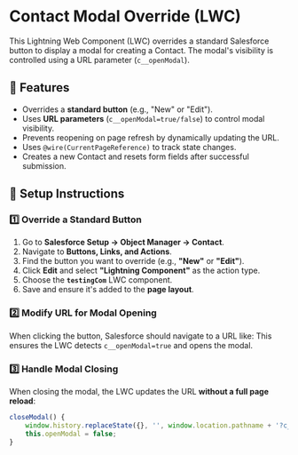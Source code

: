 # Contact Modal Override (LWC)

This Lightning Web Component (LWC) overrides a standard Salesforce button to display a modal for creating a Contact. The modal's visibility is controlled using a URL parameter (`c__openModal`).

## 🚀 Features
- Overrides a **standard button** (e.g., "New" or "Edit").
- Uses **URL parameters** (`c__openModal=true/false`) to control modal visibility.
- Prevents reopening on page refresh by dynamically updating the URL.
- Uses `@wire(CurrentPageReference)` to track state changes.
- Creates a new Contact and resets form fields after successful submission.

## 🔧 Setup Instructions

### 1️⃣ Override a Standard Button
1. Go to **Salesforce Setup → Object Manager → Contact**.
2. Navigate to **Buttons, Links, and Actions**.
3. Find the button you want to override (e.g., **"New"** or **"Edit"**).
4. Click **Edit** and select **"Lightning Component"** as the action type.
5. Choose the **`testingCom`** LWC component.
6. Save and ensure it's added to the **page layout**.

### 2️⃣ Modify URL for Modal Opening
When clicking the button, Salesforce should navigate to a URL like:
This ensures the LWC detects `c__openModal=true` and opens the modal.

### 3️⃣ Handle Modal Closing
When closing the modal, the LWC updates the URL **without a full page reload**:
```javascript
closeModal() {
    window.history.replaceState({}, '', window.location.pathname + '?c__openModal=false');
    this.openModal = false;
}
